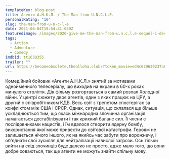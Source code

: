 ```yaml
---
templateKey: blog-post
title: Агенти А.Н.К.Л. / The Man from U.N.C.L.E.
personalRating: "10"
slug: the-man-from-u-n-c-l-e
date: 2021-06-04T19:54:31.039Z
featuredimage: /images/2020-give-me-the-man-from-u.n.c.l.e-sequel-i-deserve.jpg
tags:
  - Action
  - Adventure
  - Comedy
imdbid: tt1638355
trailer: ""
url: https://becomeobsolete.thealloha.club/?token_movie=ed4c620639237a08f4e8f0b660fc33&token=535999c79bbffe96a9e913e3b9cabe
---
```

Комедійний бойовик «Агенти А.Н.К.Л.» знятий за мотивами однойменного телесеріалу, що виходив на екрани в 60-х роках минулого століття. Дія фільму розгортається в самий розпал Холодної війни. У центрі сюжету двоє агентів, один з яких працює на ЦРУ, а другий є співробітником КДБ. Весь світ з трепетом спостерігає за конфліктом між США і СРСР. Однак, ситуація, що склалася ще більше ускладнюється тим, що якась міжнародна злочинна організація намагається дестабілізувати і так крихкий баланс сил. Її члени є послідовниками нацистів, і їм вдалося створити ядерну бомбу, використання якої може привести до світової катастрофи. Героям не залишається нічого іншого, як на якийсь час забути про ворожнечу, і об'єднати свої зусилля для нейтралізації навислої загрози. Ось тільки вийти на слід злочинців буде далеко не просто, адже мало того, що вони добре ховаються, так ще агенти не можуть знайти спільну мову.